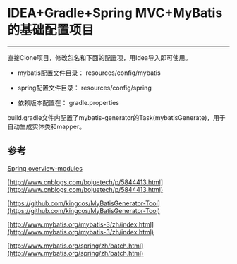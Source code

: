 # IDEA+Gradle+Spring MVC+MyBatis的基础配置项目
----
直接Clone项目，修改包名和下面的配置项，用Idea导入即可使用。

* mybatis配置文件目录：
resources/config/mybatis

* spring配置文件目录：
resources/config/spring

* 依赖版本配置在：
gradle.properties

build.gradle文件内配置了mybatis-generator的Task(mybatisGenerate)，用于自动生成实体类和mapper。

参考
----
[Spring overview-modules](http://docs.spring.io/spring-framework/docs/current/spring-framework-reference/html/overview.html#overview-modules)

[http://www.cnblogs.com/bojuetech/p/5844413.html](http://www.cnblogs.com/bojuetech/p/5844413.html)

[https://github.com/kingcos/MyBatisGenerator-Tool](https://github.com/kingcos/MyBatisGenerator-Tool)

[http://www.mybatis.org/mybatis-3/zh/index.html](http://www.mybatis.org/mybatis-3/zh/index.html)

[http://www.mybatis.org/spring/zh/batch.html](http://www.mybatis.org/spring/zh/batch.html)
